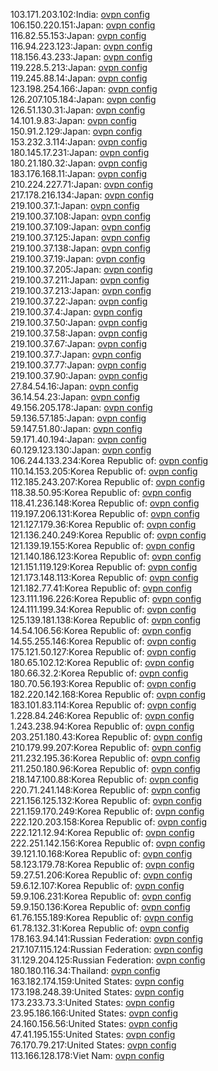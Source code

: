 103.171.203.102:India: [ovpn config](vpn/103_171_203_102.ovpn)  
106.150.220.151:Japan: [ovpn config](vpn/106_150_220_151.ovpn)  
116.82.55.153:Japan: [ovpn config](vpn/116_82_55_153.ovpn)  
116.94.223.123:Japan: [ovpn config](vpn/116_94_223_123.ovpn)  
118.156.43.233:Japan: [ovpn config](vpn/118_156_43_233.ovpn)  
119.228.5.213:Japan: [ovpn config](vpn/119_228_5_213.ovpn)  
119.245.88.14:Japan: [ovpn config](vpn/119_245_88_14.ovpn)  
123.198.254.166:Japan: [ovpn config](vpn/123_198_254_166.ovpn)  
126.207.105.184:Japan: [ovpn config](vpn/126_207_105_184.ovpn)  
126.51.130.31:Japan: [ovpn config](vpn/126_51_130_31.ovpn)  
14.101.9.83:Japan: [ovpn config](vpn/14_101_9_83.ovpn)  
150.91.2.129:Japan: [ovpn config](vpn/150_91_2_129.ovpn)  
153.232.3.114:Japan: [ovpn config](vpn/153_232_3_114.ovpn)  
180.145.17.231:Japan: [ovpn config](vpn/180_145_17_231.ovpn)  
180.21.180.32:Japan: [ovpn config](vpn/180_21_180_32.ovpn)  
183.176.168.11:Japan: [ovpn config](vpn/183_176_168_11.ovpn)  
210.224.227.71:Japan: [ovpn config](vpn/210_224_227_71.ovpn)  
217.178.216.134:Japan: [ovpn config](vpn/217_178_216_134.ovpn)  
219.100.37.1:Japan: [ovpn config](vpn/219_100_37_1.ovpn)  
219.100.37.108:Japan: [ovpn config](vpn/219_100_37_108.ovpn)  
219.100.37.109:Japan: [ovpn config](vpn/219_100_37_109.ovpn)  
219.100.37.125:Japan: [ovpn config](vpn/219_100_37_125.ovpn)  
219.100.37.138:Japan: [ovpn config](vpn/219_100_37_138.ovpn)  
219.100.37.19:Japan: [ovpn config](vpn/219_100_37_19.ovpn)  
219.100.37.205:Japan: [ovpn config](vpn/219_100_37_205.ovpn)  
219.100.37.211:Japan: [ovpn config](vpn/219_100_37_211.ovpn)  
219.100.37.213:Japan: [ovpn config](vpn/219_100_37_213.ovpn)  
219.100.37.22:Japan: [ovpn config](vpn/219_100_37_22.ovpn)  
219.100.37.4:Japan: [ovpn config](vpn/219_100_37_4.ovpn)  
219.100.37.50:Japan: [ovpn config](vpn/219_100_37_50.ovpn)  
219.100.37.58:Japan: [ovpn config](vpn/219_100_37_58.ovpn)  
219.100.37.67:Japan: [ovpn config](vpn/219_100_37_67.ovpn)  
219.100.37.7:Japan: [ovpn config](vpn/219_100_37_7.ovpn)  
219.100.37.77:Japan: [ovpn config](vpn/219_100_37_77.ovpn)  
219.100.37.90:Japan: [ovpn config](vpn/219_100_37_90.ovpn)  
27.84.54.16:Japan: [ovpn config](vpn/27_84_54_16.ovpn)  
36.14.54.23:Japan: [ovpn config](vpn/36_14_54_23.ovpn)  
49.156.205.178:Japan: [ovpn config](vpn/49_156_205_178.ovpn)  
59.136.57.185:Japan: [ovpn config](vpn/59_136_57_185.ovpn)  
59.147.51.80:Japan: [ovpn config](vpn/59_147_51_80.ovpn)  
59.171.40.194:Japan: [ovpn config](vpn/59_171_40_194.ovpn)  
60.129.123.130:Japan: [ovpn config](vpn/60_129_123_130.ovpn)  
106.244.133.234:Korea Republic of: [ovpn config](vpn/106_244_133_234.ovpn)  
110.14.153.205:Korea Republic of: [ovpn config](vpn/110_14_153_205.ovpn)  
112.185.243.207:Korea Republic of: [ovpn config](vpn/112_185_243_207.ovpn)  
118.38.50.95:Korea Republic of: [ovpn config](vpn/118_38_50_95.ovpn)  
118.41.236.148:Korea Republic of: [ovpn config](vpn/118_41_236_148.ovpn)  
119.197.206.131:Korea Republic of: [ovpn config](vpn/119_197_206_131.ovpn)  
121.127.179.36:Korea Republic of: [ovpn config](vpn/121_127_179_36.ovpn)  
121.136.240.249:Korea Republic of: [ovpn config](vpn/121_136_240_249.ovpn)  
121.139.19.155:Korea Republic of: [ovpn config](vpn/121_139_19_155.ovpn)  
121.140.186.123:Korea Republic of: [ovpn config](vpn/121_140_186_123.ovpn)  
121.151.119.129:Korea Republic of: [ovpn config](vpn/121_151_119_129.ovpn)  
121.173.148.113:Korea Republic of: [ovpn config](vpn/121_173_148_113.ovpn)  
121.182.77.41:Korea Republic of: [ovpn config](vpn/121_182_77_41.ovpn)  
123.111.196.226:Korea Republic of: [ovpn config](vpn/123_111_196_226.ovpn)  
124.111.199.34:Korea Republic of: [ovpn config](vpn/124_111_199_34.ovpn)  
125.139.181.138:Korea Republic of: [ovpn config](vpn/125_139_181_138.ovpn)  
14.54.106.56:Korea Republic of: [ovpn config](vpn/14_54_106_56.ovpn)  
14.55.255.146:Korea Republic of: [ovpn config](vpn/14_55_255_146.ovpn)  
175.121.50.127:Korea Republic of: [ovpn config](vpn/175_121_50_127.ovpn)  
180.65.102.12:Korea Republic of: [ovpn config](vpn/180_65_102_12.ovpn)  
180.66.32.2:Korea Republic of: [ovpn config](vpn/180_66_32_2.ovpn)  
180.70.56.193:Korea Republic of: [ovpn config](vpn/180_70_56_193.ovpn)  
182.220.142.168:Korea Republic of: [ovpn config](vpn/182_220_142_168.ovpn)  
183.101.83.114:Korea Republic of: [ovpn config](vpn/183_101_83_114.ovpn)  
1.228.84.246:Korea Republic of: [ovpn config](vpn/1_228_84_246.ovpn)  
1.243.238.94:Korea Republic of: [ovpn config](vpn/1_243_238_94.ovpn)  
203.251.180.43:Korea Republic of: [ovpn config](vpn/203_251_180_43.ovpn)  
210.179.99.207:Korea Republic of: [ovpn config](vpn/210_179_99_207.ovpn)  
211.232.195.36:Korea Republic of: [ovpn config](vpn/211_232_195_36.ovpn)  
211.250.180.96:Korea Republic of: [ovpn config](vpn/211_250_180_96.ovpn)  
218.147.100.88:Korea Republic of: [ovpn config](vpn/218_147_100_88.ovpn)  
220.71.241.148:Korea Republic of: [ovpn config](vpn/220_71_241_148.ovpn)  
221.156.125.132:Korea Republic of: [ovpn config](vpn/221_156_125_132.ovpn)  
221.159.170.249:Korea Republic of: [ovpn config](vpn/221_159_170_249.ovpn)  
222.120.203.158:Korea Republic of: [ovpn config](vpn/222_120_203_158.ovpn)  
222.121.12.94:Korea Republic of: [ovpn config](vpn/222_121_12_94.ovpn)  
222.251.142.156:Korea Republic of: [ovpn config](vpn/222_251_142_156.ovpn)  
39.121.10.168:Korea Republic of: [ovpn config](vpn/39_121_10_168.ovpn)  
58.123.179.78:Korea Republic of: [ovpn config](vpn/58_123_179_78.ovpn)  
59.27.51.206:Korea Republic of: [ovpn config](vpn/59_27_51_206.ovpn)  
59.6.12.107:Korea Republic of: [ovpn config](vpn/59_6_12_107.ovpn)  
59.9.106.231:Korea Republic of: [ovpn config](vpn/59_9_106_231.ovpn)  
59.9.150.136:Korea Republic of: [ovpn config](vpn/59_9_150_136.ovpn)  
61.76.155.189:Korea Republic of: [ovpn config](vpn/61_76_155_189.ovpn)  
61.78.132.31:Korea Republic of: [ovpn config](vpn/61_78_132_31.ovpn)  
178.163.94.141:Russian Federation: [ovpn config](vpn/178_163_94_141.ovpn)  
217.107.115.124:Russian Federation: [ovpn config](vpn/217_107_115_124.ovpn)  
31.129.204.125:Russian Federation: [ovpn config](vpn/31_129_204_125.ovpn)  
180.180.116.34:Thailand: [ovpn config](vpn/180_180_116_34.ovpn)  
163.182.174.159:United States: [ovpn config](vpn/163_182_174_159.ovpn)  
173.198.248.39:United States: [ovpn config](vpn/173_198_248_39.ovpn)  
173.233.73.3:United States: [ovpn config](vpn/173_233_73_3.ovpn)  
23.95.186.166:United States: [ovpn config](vpn/23_95_186_166.ovpn)  
24.160.156.56:United States: [ovpn config](vpn/24_160_156_56.ovpn)  
47.41.195.155:United States: [ovpn config](vpn/47_41_195_155.ovpn)  
76.170.79.217:United States: [ovpn config](vpn/76_170_79_217.ovpn)  
113.166.128.178:Viet Nam: [ovpn config](vpn/113_166_128_178.ovpn)  
